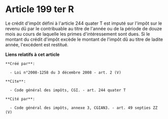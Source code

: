 # Article 199 ter R

Le crédit d'impôt défini à l'article 244 quater T est imputé sur l'impôt sur le revenu dû par le contribuable au titre de
l'année ou de la période de douze mois au cours de laquelle les primes d'intéressement sont dues. Si le montant du crédit
d'impôt excède le montant de l'impôt dû au titre de ladite année, l'excédent est restitué.

**Liens relatifs à cet article**

	**Créé par**:

	  - Loi n°2008-1258 du 3 décembre 2008 - art. 2 (V)

	**Cite**:

	  - Code général des impôts, CGI. - art. 244 quater T

	**Cité par**:

	  - Code général des impôts, annexe 3, CGIAN3. - art. 49 septies ZZ (V)
